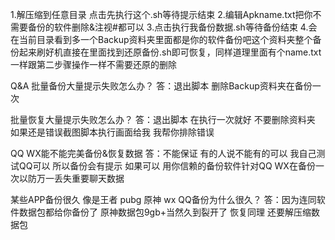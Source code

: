 
1.解压缩到任意目录 点击先执行这个.sh等待提示结束
2.编辑Apkname.txt把你不需要备份的软件删除&注视#都可以
3.点击执行我备份数据.sh等待备份结束
4.会在当前目录看到多一个Backup资料夹里面都是你的软件备份吧这个资料夹整个备份起来刷好机直接在里面找到还原备份.sh即可恢复，同样道理里面有个name.txt 一样跟第二步骤操作一样不需要还原的删除

Q&A
批量备份大量提示失败怎么办？
答：退出脚本 删除Backup资料夹在备份一次

批量恢复大量提示失败怎么办？
答：退出脚本 在执行一次就好 不要删除资料夹
如果还是错误截图脚本执行画面给我 我帮你排除错误

QQ WX能不能完美备份&恢复数据
答：不能保证 有的人说不能有的可以 我自己测试QQ可以 所以备份会有提示 如果可以 用你信赖的备份软件针对QQ WX在备份一次以防万一丢失重要聊天数据

某些APP备份很久 像是王者 pubg 原神 wx QQ备份为什么很久？
答：因为连同软件数据包都给你备份了 原神数据包9gb+当然久到裂开了 恢复同理 还要解压缩数据包